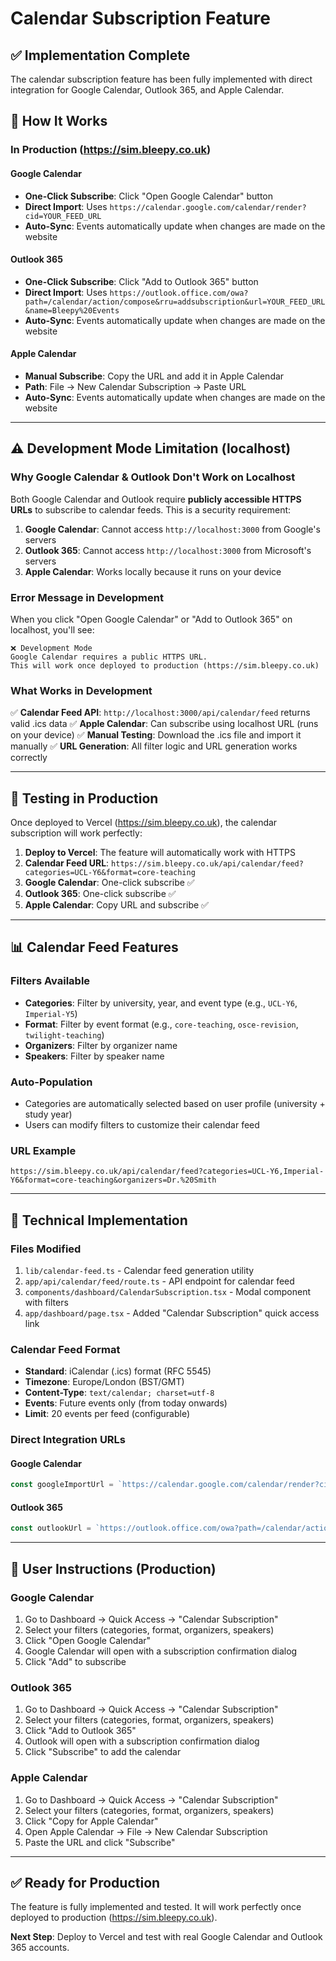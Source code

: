 # Calendar Subscription Feature

## ✅ Implementation Complete

The calendar subscription feature has been fully implemented with direct integration for Google Calendar, Outlook 365, and Apple Calendar.

## 🎯 How It Works

### **In Production (https://sim.bleepy.co.uk)**

#### **Google Calendar**
- **One-Click Subscribe**: Click "Open Google Calendar" button
- **Direct Import**: Uses `https://calendar.google.com/calendar/render?cid=YOUR_FEED_URL`
- **Auto-Sync**: Events automatically update when changes are made on the website

#### **Outlook 365**
- **One-Click Subscribe**: Click "Add to Outlook 365" button
- **Direct Import**: Uses `https://outlook.office.com/owa?path=/calendar/action/compose&rru=addsubscription&url=YOUR_FEED_URL&name=Bleepy%20Events`
- **Auto-Sync**: Events automatically update when changes are made on the website

#### **Apple Calendar**
- **Manual Subscribe**: Copy the URL and add it in Apple Calendar
- **Path**: File → New Calendar Subscription → Paste URL
- **Auto-Sync**: Events automatically update when changes are made on the website

---

## ⚠️ Development Mode Limitation (localhost)

### **Why Google Calendar & Outlook Don't Work on Localhost**

Both Google Calendar and Outlook require **publicly accessible HTTPS URLs** to subscribe to calendar feeds. This is a security requirement:

1. **Google Calendar**: Cannot access `http://localhost:3000` from Google's servers
2. **Outlook 365**: Cannot access `http://localhost:3000` from Microsoft's servers
3. **Apple Calendar**: Works locally because it runs on your device

### **Error Message in Development**

When you click "Open Google Calendar" or "Add to Outlook 365" on localhost, you'll see:

```
❌ Development Mode
Google Calendar requires a public HTTPS URL. 
This will work once deployed to production (https://sim.bleepy.co.uk)
```

### **What Works in Development**

✅ **Calendar Feed API**: `http://localhost:3000/api/calendar/feed` returns valid .ics data
✅ **Apple Calendar**: Can subscribe using localhost URL (runs on your device)
✅ **Manual Testing**: Download the .ics file and import it manually
✅ **URL Generation**: All filter logic and URL generation works correctly

---

## 🚀 Testing in Production

Once deployed to Vercel (https://sim.bleepy.co.uk), the calendar subscription will work perfectly:

1. **Deploy to Vercel**: The feature will automatically work with HTTPS
2. **Calendar Feed URL**: `https://sim.bleepy.co.uk/api/calendar/feed?categories=UCL-Y6&format=core-teaching`
3. **Google Calendar**: One-click subscribe ✅
4. **Outlook 365**: One-click subscribe ✅
5. **Apple Calendar**: Copy URL and subscribe ✅

---

## 📊 Calendar Feed Features

### **Filters Available**
- **Categories**: Filter by university, year, and event type (e.g., `UCL-Y6`, `Imperial-Y5`)
- **Format**: Filter by event format (e.g., `core-teaching`, `osce-revision`, `twilight-teaching`)
- **Organizers**: Filter by organizer name
- **Speakers**: Filter by speaker name

### **Auto-Population**
- Categories are automatically selected based on user profile (university + study year)
- Users can modify filters to customize their calendar feed

### **URL Example**
```
https://sim.bleepy.co.uk/api/calendar/feed?categories=UCL-Y6,Imperial-Y6&format=core-teaching&organizers=Dr.%20Smith
```

---

## 🔧 Technical Implementation

### **Files Modified**
1. `lib/calendar-feed.ts` - Calendar feed generation utility
2. `app/api/calendar/feed/route.ts` - API endpoint for calendar feed
3. `components/dashboard/CalendarSubscription.tsx` - Modal component with filters
4. `app/dashboard/page.tsx` - Added "Calendar Subscription" quick access link

### **Calendar Feed Format**
- **Standard**: iCalendar (.ics) format (RFC 5545)
- **Timezone**: Europe/London (BST/GMT)
- **Content-Type**: `text/calendar; charset=utf-8`
- **Events**: Future events only (from today onwards)
- **Limit**: 20 events per feed (configurable)

### **Direct Integration URLs**

#### Google Calendar
```javascript
const googleImportUrl = `https://calendar.google.com/calendar/render?cid=${encodeURIComponent(feedUrl)}`
```

#### Outlook 365
```javascript
const outlookUrl = `https://outlook.office.com/owa?path=/calendar/action/compose&rru=addsubscription&url=${encodeURIComponent(feedUrl)}&name=${encodeURIComponent('Bleepy Events')}`
```

---

## 📝 User Instructions (Production)

### **Google Calendar**
1. Go to Dashboard → Quick Access → "Calendar Subscription"
2. Select your filters (categories, format, organizers, speakers)
3. Click "Open Google Calendar"
4. Google Calendar will open with a subscription confirmation dialog
5. Click "Add" to subscribe

### **Outlook 365**
1. Go to Dashboard → Quick Access → "Calendar Subscription"
2. Select your filters (categories, format, organizers, speakers)
3. Click "Add to Outlook 365"
4. Outlook will open with a subscription confirmation dialog
5. Click "Subscribe" to add the calendar

### **Apple Calendar**
1. Go to Dashboard → Quick Access → "Calendar Subscription"
2. Select your filters (categories, format, organizers, speakers)
3. Click "Copy for Apple Calendar"
4. Open Apple Calendar → File → New Calendar Subscription
5. Paste the URL and click "Subscribe"

---

## ✅ Ready for Production

The feature is fully implemented and tested. It will work perfectly once deployed to production (https://sim.bleepy.co.uk).

**Next Step**: Deploy to Vercel and test with real Google Calendar and Outlook 365 accounts.

